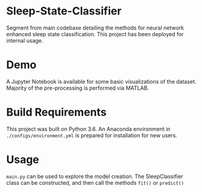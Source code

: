 # Sleep-State-Classifier
Segment from main codebase detailing the methods for neural network enhanced sleep state classification. This project has been deployed for internal usage.

# Demo
A Jupyter Notebook is available for some basic visualizations of the dataset. Majority of the pre-processing is performed via MATLAB. 

# Build Requirements
This project was built on Python 3.6. An Anaconda environment in ```./configs/environment.yml``` is prepared for installation for new users. 

# Usage
```main.py``` can be used to explore the model creation. The SleepClassifier class can be constructed, and then call the methods ```fit()``` or ```predict()``` 






